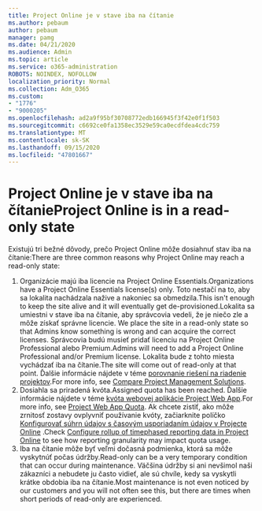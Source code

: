 ```yaml
---
title: Project Online je v stave iba na čítanie
ms.author: pebaum
author: pebaum
manager: pamg
ms.date: 04/21/2020
ms.audience: Admin
ms.topic: article
ms.service: o365-administration
ROBOTS: NOINDEX, NOFOLLOW
localization_priority: Normal
ms.collection: Adm_O365
ms.custom:
- "1776"
- "9000205"
ms.openlocfilehash: ad2a9f95bf30708772edb166945f3f42e0f1f503
ms.sourcegitcommit: c6692ce0fa1358ec3529e59ca0ecdfdea4cdc759
ms.translationtype: MT
ms.contentlocale: sk-SK
ms.lasthandoff: 09/15/2020
ms.locfileid: "47801667"
---
```

# <a name="project-online-is-in-a-read-only-state"></a><span data-ttu-id="db381-102">Project Online je v stave iba na čítanie</span><span class="sxs-lookup"><span data-stu-id="db381-102">Project Online is in a read-only state</span></span>

<span data-ttu-id="db381-103">Existujú tri bežné dôvody, prečo Project Online môže dosiahnuť stav iba na čítanie:</span><span class="sxs-lookup"><span data-stu-id="db381-103">There are three common reasons why Project Online may reach a read-only state:</span></span>

1. <span data-ttu-id="db381-104">Organizácie majú iba licencie na Project Online Essentials.</span><span class="sxs-lookup"><span data-stu-id="db381-104">Organizations have a Project Online Essentials license(s) only.</span></span> <span data-ttu-id="db381-105">Toto nestačí na to, aby sa lokalita nachádzala nažive a nakoniec sa obmedzila.</span><span class="sxs-lookup"><span data-stu-id="db381-105">This isn't enough to keep the site alive and it will eventually get de-provisioned.</span></span><span data-ttu-id="db381-106">Lokalita sa umiestni v stave iba na čítanie, aby správcovia vedeli, že je niečo zle a môže získať správne licencie.</span><span class="sxs-lookup"><span data-stu-id="db381-106"> We place the site in a read-only state so that Admins know something is wrong and can acquire the correct licenses.</span></span> <span data-ttu-id="db381-107">Správcovia budú musieť pridať licenciu na Project Online Professional alebo Premium.</span><span class="sxs-lookup"><span data-stu-id="db381-107">Admins will need to add a Project Online Professional and/or Premium license.</span></span> <span data-ttu-id="db381-108">Lokalita bude z tohto miesta vychádzať iba na čítanie.</span><span class="sxs-lookup"><span data-stu-id="db381-108">The site will come out of read-only at that point.</span></span> <span data-ttu-id="db381-109">Ďalšie informácie nájdete v téme [porovnanie riešení na riadenie projektov](https://products.office.com/project/compare-microsoft-project-management-software?tab=1).</span><span class="sxs-lookup"><span data-stu-id="db381-109">For more info, see [Compare Project Management Solutions](https://products.office.com/project/compare-microsoft-project-management-software?tab=1).</span></span>
2. <span data-ttu-id="db381-110">Dosiahla sa priradená kvóta.</span><span class="sxs-lookup"><span data-stu-id="db381-110">Assigned quota has been reached.</span></span> <span data-ttu-id="db381-111">Ďalšie informácie nájdete v téme [kvóta webovej aplikácie Project Web App](https://docs.microsoft.com/projectonline/tune-project-online-performance#project-web-app-quota).</span><span class="sxs-lookup"><span data-stu-id="db381-111">For more info, see [Project Web App Quota](https://docs.microsoft.com/projectonline/tune-project-online-performance#project-web-app-quota).</span></span> <span data-ttu-id="db381-112">Ak chcete zistiť, ako môže zrnitosť zostavy ovplyvniť používanie kvóty, začiarknite políčko [Konfigurovať súhrn údajov s časovým usporiadaním údajov v Projecte Online](https://docs.microsoft.com/ProjectOnline/configure-rollup-of-timephased-reporting-data-in-project-online) .</span><span class="sxs-lookup"><span data-stu-id="db381-112">Check [Configure rollup of timephased reporting data in Project Online](https://docs.microsoft.com/ProjectOnline/configure-rollup-of-timephased-reporting-data-in-project-online) to see how reporting granularity may impact quota usage.</span></span>
3. <span data-ttu-id="db381-113">Iba na čítanie môže byť veľmi dočasná podmienka, ktorá sa môže vyskytnúť počas údržby.</span><span class="sxs-lookup"><span data-stu-id="db381-113">Read-only can be a very temporary condition that can occur during maintenance.</span></span> <span data-ttu-id="db381-114">Väčšina údržby si ani nevšimol naši zákazníci a nebudete ju často vidieť, ale sú chvíle, kedy sa vyskytli krátke obdobia iba na čítanie.</span><span class="sxs-lookup"><span data-stu-id="db381-114">Most maintenance is not even noticed by our customers and you will not often see this, but there are times when short periods of read-only are experienced.</span></span>
